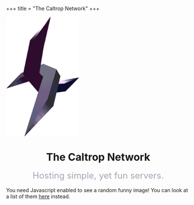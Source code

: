 +++
title = "The Caltrop Network"
+++
<script defer src="funny.js"></script>
<script defer src="subtitle.js"></script>
<img align="center" src="Caltrop_tfc.png#transparent#no-hover" width="200" alt="Caltrop Network logo, a caltrop grenade from TFC">
<h1 align="center">The Caltrop Network</h1>
<div id="subtitle" align="center" style="font-size: 1.5rem;color: #a2a8b6;"></div>
<noscript><div id="subtitle" align="center" style="font-size: 1.5rem;color: #a2a8b6;">
Hosting simple, yet fun servers.
</div></noscript>
<br>
<noscript>You need Javascript enabled to see a random funny image! You can look at a list of them <a href="https://github.com/CaltropNetwork/website/tree/main/content/funny" target="_blank" rel="noopener noreferrer">here</a> instead.</noscript>
<div id=imageContainer></div>